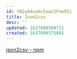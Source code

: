 ```yaml
---
id: tN2yA4uakc5xwn2Foe0Ii
title: Json2csv
desc: ''
updated: 1637000380731
created: 1637000375881
---
```


[json2csv - npm](https://www.npmjs.com/package/json2csv)
